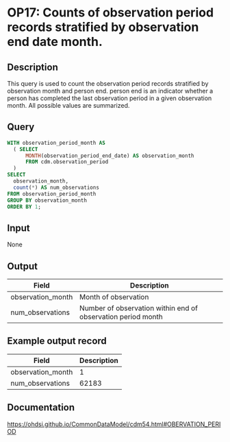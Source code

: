 <!---
Group:observation period
Name:OP17 Counts of observation period records stratified by observation end date month.
Author: Alberto Labarga
CDM Version: 5.4
-->

# OP17: Counts of observation period records stratified by observation end date month.

## Description
This query is used to count the observation period records stratified by observation month and person end. person end is an indicator whether a person has completed the last observation period in a given observation month. All possible values are summarized.

## Query
```sql
WITH observation_period_month AS
  ( SELECT
      MONTH(observation_period_end_date) AS observation_month
      FROM cdm.observation_period
  )
SELECT
  observation_month,
  count(*) AS num_observations
FROM observation_period_month
GROUP BY observation_month
ORDER BY 1;
```

## Input

None

## Output

| Field |  Description |
| --- | --- |
| observation_month | Month of observation |
| num_observations | Number of observation within end of observation period month |

## Example output record

|  Field |  Description |
| --- | --- |
| observation_month |  1 |
| num_observations |  62183 |

## Documentation
https://ohdsi.github.io/CommonDataModel/cdm54.html#OBERVATION_PERIOD
